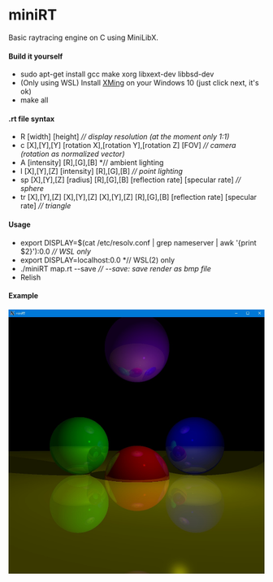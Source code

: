 # miniRT  
Basic raytracing engine on C using MiniLibX.  

#### Build it yourself

- sudo apt-get install gcc make xorg libxext-dev libbsd-dev  
- (Only using WSL) Install [XMing](https://sourceforge.net/projects/xming/) on your Windows 10 (just click next, it's ok)  
- make all  

#### .rt file syntax

- R [width] [height] *// display resolution (at the moment only 1:1)*  
- c [X],[Y],[Y] [rotation X],[rotation Y],[rotation Z] [FOV] *// camera (rotation as normalized vector)*  
- A [intensity] [R],[G],[B] *// ambient lighting
- l [X],[Y],[Z] [intensity] [R],[G],[B] *// point lighting*
- sp [X],[Y],[Z] [radius] [R],[G],[B] [reflection rate] [specular rate] *// sphere*
- tr [X],[Y],[Z] [X],[Y],[Z] [X],[Y],[Z] [R],[G],[B] [reflection rate] [specular rate] *// triangle*

#### Usage

- export DISPLAY=$(cat /etc/resolv.conf | grep nameserver | awk '{print $2}'):0.0 *// WSL only*  
- export DISPLAY=localhost:0.0 *// WSL(2) only  
- ./miniRT map.rt --save *// --save: save render as bmp file*  
- Relish  

#### Example

![Beautiful render](https://github.com/awend0/miniRT/blob/master/screenshots/image.jpg?raw=true)
